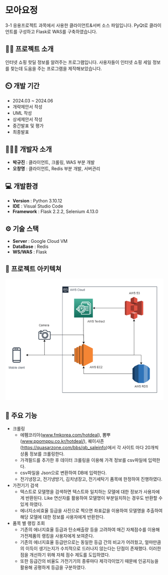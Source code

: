 # 모아요정
3-1 응용프로젝트 과목에서 사용한 클라이언트&서버 소스 파일입니다. PyQt로 클라이언트를 구성하고 Flask로 WAS를 구축하였습니다.
## 👨‍🏫 프로젝트 소개
인터넷 쇼핑 핫딜 정보를 알려주는 프로그램입니다. 사용자들이 인터넷 쇼핑 세일 정보를 찾는데 도움을 주는 프로그램을 제작해보았습니다. 

## ⏲️ 개발 기간 
- 2024.03 ~ 2024.06
- 개략제안서 작성
- UML 작성
- 상세제안서 작성
- 중간발표 및 평가
- 최종발표
  
## 🧑‍🤝‍🧑 개발자 소개 
- **박규진** : 클라이언트, 크롤링, WAS 부분 개발
- **오창명** : 클라이언트, Redis 부분 개발, 서버관리 
  
## 💻 개발환경
- **Version** : Python 3.10.12
- **IDE** : Visual Studio Code
- **Framework** : Flask 2.2.2, Selenium 4.13.0

## ⚙️ 기술 스택
- **Server** : Google Cloud VM
- **DataBase** : Redis
- **WS/WAS** : Flask

## 📝 프로젝트 아키텍쳐
![프로젝트 아키텍쳐](https://github.com/gmlstjq123/INHA_NET_ZERO_HACKATHON/blob/hello_there-12/%ED%94%84%EB%A1%9C%EC%A0%9D%ED%8A%B8%20%EC%95%84%ED%82%A4%ED%85%8D%EC%B3%90.png)

## 📌 주요 기능
- 크롤링
  - 에펨코리아(www.fmkorea.com/hotdeal), 뽐뿌(www.ppomppu.co.kr/hotdeal/), 퀘이사존(https://quasarzone.com/bbs/qb_saleinfo)에서 각 사이트 마다 20개씩 상품 정보를 크롤링한다.
  - 가격필드를 추가한 후 데이터 크롤링을 이용해 가격 정보를 csv파일에 입력한다.
  - csv파일을 Json으로 변환하여 DB에 입력한다.
  - 전기냉장고, 전기냉방기, 김치냉장고, 전기세탁기 품목에 한정하여 진행하였다.
- 가전기기 검색
   - 텍스트로 모델명을 검색하면 텍스트와 일치하는 모델에 대한 정보가 사용자에게 반환된다. Like 연산자를 활용하여 모델명이 부분일치하는 경우도 반환할 수 있게 하였다.
   - 에너지소비효율 등급을 사진으로 찍으면 좌표값을 이용하여 모델명을 추출하여 해당 모델에 대한 정보를 사용자에게 반환한다.
- 품목 별 랭킹 조회
    - 기존의 에너지효율 등급과 탄소배출량 등을 고려하여 매긴 자체점수를 이용해 가전제품의 랭킹을 사용자에게 보여준다.
    - 기존의 에너지효율 등급만으로는 동일한 등급 간의 비교가 어려웠고, 얼마만큼의 이득이 생기는지가 수치적으로 드러나지 않는다는 단점이 존재했다. 이러한 점을 개선하기 위해 자체 점수 제도를 도입하였다.
    - 또한 등급간의 비율도 가전기기의 종류마다 제각각이었기 때문에 인공지능을 활용해 공평하게 등급을 구분하였다.
